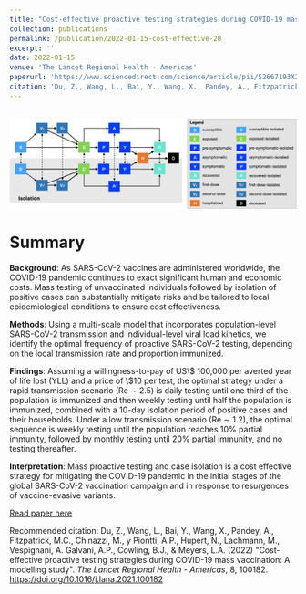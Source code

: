 ```yaml
---
title: "Cost-effective proactive testing strategies during COVID-19 mass vaccination: A modelling study"
collection: publications
permalink: /publication/2022-01-15-cost-effective-20
excerpt: ''
date: 2022-01-15
venue: 'The Lancet Regional Health - Americas'
paperurl: 'https://www.sciencedirect.com/science/article/pii/S2667193X21001782'
citation: 'Du, Z., Wang, L., Bai, Y., Wang, X., Pandey, A., Fitzpatrick, M.C., Chinazzi, M., y Piontti, A.P., Hupert, N., Lachmann, M., Vespignani, A., Galvani, A.P., Cowling, B.J., & Meyers, L.A. (2022). The Lancet Regional Health - Americas, 8, 100182.'
---
```


<br/><img src='/images/cost-effective.jpg'>

# Summary
__Background__: As SARS-CoV-2 vaccines are administered worldwide, the COVID-19 pandemic continues to exact significant human and economic costs. Mass testing of unvaccinated individuals followed by isolation of positive cases can substantially mitigate risks and be tailored to local epidemiological conditions to ensure cost effectiveness.

__Methods__: Using a multi-scale model that incorporates population-level SARS-CoV-2 transmission and individual-level viral load kinetics, we identify the optimal frequency of proactive SARS-CoV-2 testing, depending on the local transmission rate and proportion immunized.

__Findings__: Assuming a willingness-to-pay of US\\$ 100,000 per averted year of life lost (YLL) and a price of \\$10 per test, the optimal strategy under a rapid transmission scenario (Re ∼ 2.5) is daily testing until one third of the population is immunized and then weekly testing until half the population is immunized, combined with a 10-day isolation period of positive cases and their households. Under a low transmission scenario (Re ∼ 1.2), the optimal sequence is weekly testing until the population reaches 10% partial immunity, followed by monthly testing until 20% partial immunity, and no testing thereafter.

__Interpretation__: Mass proactive testing and case isolation is a cost effective strategy for mitigating the COVID-19 pandemic in the initial stages of the global SARS-CoV-2 vaccination campaign and in response to resurgences of vaccine-evasive variants.


[Read paper here](https://www.sciencedirect.com/science/article/pii/S2667193X21001782)

Recommended citation: Du, Z., Wang, L., Bai, Y., Wang, X., Pandey, A., Fitzpatrick, M.C., Chinazzi, M., y Piontti, A.P., Hupert, N., Lachmann, M., Vespignani, A. Galvani, A.P., Cowling, B.J., & Meyers, L.A. (2022) &quot;Cost-effective proactive testing strategies during COVID-19 mass vaccination: A modelling study&quot;. <i>The Lancet Regional Health - Americas</i>, 8, 100182. https://doi.org/10.1016/j.lana.2021.100182

